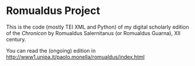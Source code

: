 # Romualdus Project

This is the code (mostly TEI XML and Python) of my digital scholarly edition of the _Chronicon_ by Romualdus Salernitanus (or Romualdus Guarna), XII century.

You can read the (ongoing) edition in http://www1.unipa.it/paolo.monella/romualdus/index.html
